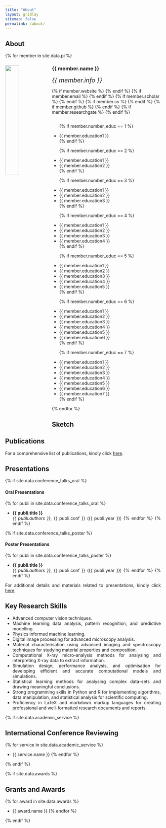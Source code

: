 ```yaml
---
title: "About"
layout: gridlay
sitemap: false
permalink: /about/
---
```


## About 


{% for member in site.data.pi %}

<div class="row">
  <img src="{{ site.url }}{{ site.baseurl }}/images/teampic/{{ member.photo }}" class="img-responsive" width="30%" style="float: left" />
  <h3>{{ member.name }}</h3>
  <i style="font-size:20px">{{ member.info }}</i><br>

  {% if member.website %}<a href="{{ member.website }}" target="_blank"><i class="fa fa-home fa-3x"></i></a> {% endif %}
  {% if member.email %}<a href="mailto:{{ member.email }}" target="_blank"><i class="fa fa-envelope-square fa-3x"></i></a> {% endif %}
  {% if member.scholar %} <a href="{{ member.scholar }}" target="_blank"><i class="ai ai-google-scholar-square ai-3x"></i></a> {% endif %}
  {% if member.cv %} <a href="{{ member.cv }}" target="_blank"><i class="ai ai-cv-square ai-3x"></i></a> {% endif %}
  {% if member.github %} <a href="{{ member.github }}" target="_blank"><i class="fa fa-github-square fa-3x"></i></a> {% endif %}
  {% if member.researchgate %} <a href="{{ member.researchgate }}" target="_blank"><i class="ai ai-researchgate-square ai-3x"></i></a> {% endif %}
  <ul style="overflow: hidden">

  {% if member.number_educ == 1 %}
  <li> {{ member.education1 }} </li>
  {% endif %}

  {% if member.number_educ == 2 %}
  <li> {{ member.education1 }} </li>
  <li> {{ member.education2 }} </li>
  {% endif %}

  {% if member.number_educ == 3 %}
  <li> {{ member.education1 }} </li>
  <li> {{ member.education2 }} </li>
  <li> {{ member.education3 }} </li>
  {% endif %}

  {% if member.number_educ == 4 %}
  <li> {{ member.education1 }} </li>
  <li> {{ member.education2 }} </li>
  <li> {{ member.education3 }} </li>
  <li> {{ member.education4 }} </li>
  {% endif %}

  {% if member.number_educ == 5 %}
  <li> {{ member.education1 }} </li>
  <li> {{ member.education2 }} </li>
  <li> {{ member.education3 }} </li>
  <li> {{ member.education4 }} </li>
  <li> {{ member.education5 }} </li>
  {% endif %}

  {% if member.number_educ == 6 %}
  <li> {{ member.education1 }} </li>
  <li> {{ member.education2 }} </li>
  <li> {{ member.education3 }} </li>
  <li> {{ member.education4 }} </li>
  <li> {{ member.education5 }} </li>
  <li> {{ member.education6 }} </li>
  {% endif %}

  {% if member.number_educ == 7 %}
  <li> {{ member.education1 }} </li>
  <li> {{ member.education2 }} </li>
  <li> {{ member.education3 }} </li>
  <li> {{ member.education4 }} </li>
  <li> {{ member.education5 }} </li>
  <li> {{ member.education6 }} </li>
  <li> {{ member.education7 }} </li>
  {% endif %}

  </ul>
</div>


{% endfor %}

<div class="row" style="text-align:justify">

## Sketch

## Publications

For a comprehensive list of publications, kindly click <a href="https://brinthank.github.io/publications/">here</a>.

## Presentations

{% if site.data.conference_talks_oral %}
#### Oral Presentations

{% for publi in site.data.conference_talks_oral %}
* <strong>{{ publi.title }}</strong> <br/> <i>{{ publi.authors }}</i>, {{ publi.conf }} ({{ publi.year }})
{% endfor %}
{% endif %}

{% if site.data.conference_talks_poster %}
#### Poster Presentations

{% for publi in site.data.conference_talks_poster %}
* <strong>{{ publi.title }}</strong> <br/> <i>{{ publi.authors }}</i>, {{ publi.conf }} ({{ publi.year }})
{% endfor %}
{% endif %}

For additional details and materials related to presentations, kindly click <a href="https://brinthank.github.io/Presentations/">here</a>.

## Key Research Skills

- Advanced computer vision techniques.
- Machine learning data analysis, pattern recognition, and predictive modelling.
- Physics informed machine learning.
- Digital image processing for advanced microscopy analysis.
- Material characterisation using advanced imaging and spectroscopy techniques for studying material properties and composition.
- Computational X-ray micro-analysis methods for analysing and interpreting X-ray data to extract information.
- Simulation design, performance analysis, and optimisation for developing efficient and accurate computational models and simulations.
- Statistical learning methods for analysing complex data-sets and drawing meaningful conclusions.
- Strong programming skills in Python and R for implementing algorithms, data manipulation, and statistical analysis for scientific computing.
- Proficiency in LaTeX and markdown markup languages for creating professional and well-formatted research documents and reports.

{% if site.data.academic_service %}
## International Conference Reviewing

{% for service in site.data.academic_service %}
* {{ service.name }}
{% endfor %}

{% endif %}

{% if site.data.awards %}
## Grants and Awards

{% for award in site.data.awards %}
* {{ award.name }}
{% endfor %}

{% endif %}



</div>

